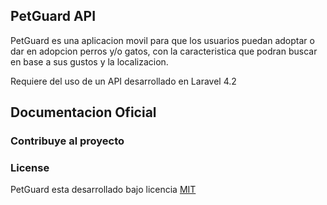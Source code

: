 ## PetGuard API

PetGuard es una aplicacion movil para que los usuarios puedan adoptar o dar en adopcion perros y/o gatos, con la caracteristica que podran buscar en base a sus gustos y la localizacion.

Requiere del uso de un API desarrollado en Laravel 4.2

## Documentacion Oficial


### Contribuye al proyecto



### License

PetGuard esta desarrollado bajo licencia [MIT](http://opensource.org/licenses/MIT)
